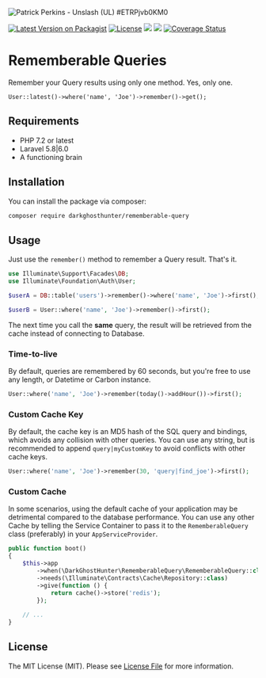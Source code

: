 ![Patrick Perkins - Unslash (UL) #ETRPjvb0KM0](https://images.unsplash.com/photo-1503551723145-6c040742065b?ixlib=rb-1.2.1&auto=format&fit=crop&w=1350&q=80&q=80&w=1280&h=400)

[![Latest Version on Packagist](https://img.shields.io/packagist/v/darkghosthunter/rememberable-query.svg?style=flat-square)](https://packagist.org/packages/darkghosthunter/rememberable-query) [![License](https://poser.pugx.org/darkghosthunter/rememberable-query/license)](https://packagist.org/packages/darkghosthunter/rememberable-query)
![](https://img.shields.io/packagist/php-v/darkghosthunter/rememberable-query.svg)
 ![](https://github.com/DarkGhostHunter/RememberableQuery/workflows/PHP%20Composer/badge.svg)
[![Coverage Status](https://coveralls.io/repos/github/DarkGhostHunter/RememberableQuery/badge.svg?branch=master)](https://coveralls.io/github/DarkGhostHunter/RememberableQuery?branch=master)

# Rememberable Queries

Remember your Query results using only one method. Yes, only one.

    User::latest()->where('name', 'Joe')->remember()->get();

## Requirements

* PHP 7.2 or latest
* Laravel 5.8|6.0
* A functioning brain

## Installation

You can install the package via composer:

```bash
composer require darkghosthunter/rememberable-query
```

## Usage

Just use the `remember()` method to remember a Query result. That's it.

```php
use Illuminate\Support\Facades\DB;
use Illuminate\Foundation\Auth\User;

$userA = DB::table('users')->remember()->where('name', 'Joe')->first();

$userB = User::where('name', 'Joe')->remember()->first();
```

The next time you call the **same** query, the result will be retrieved from the cache instead of connecting to Database. 

### Time-to-live

By default, queries are remembered by 60 seconds, but you're free to use any length, or Datetime or Carbon instance.

```php
User::where('name', 'Joe')->remember(today()->addHour())->first();
```

### Custom Cache Key

By default, the cache key is an MD5 hash of the SQL query and bindings, which avoids any collision with other queries. You can use any string, but is recommended to append `query|myCustomKey` to avoid conflicts with other cache keys.

```php
User::where('name', 'Joe')->remember(30, 'query|find_joe')->first();
```

### Custom Cache

In some scenarios, using the default cache of your application may be detrimental compared to the database performance. You can use any other Cache by telling the Service Container to pass it to the `RememberableQuery` class (preferably) in your `AppServiceProvider`.

```php
public function boot()
{
    $this->app
        ->when(\DarkGhostHunter\RememberableQuery\RememberableQuery::class)
        ->needs(\Illuminate\Contracts\Cache\Repository::class)
        ->give(function () {
            return cache()->store('redis');
        });
    
    // ...
}
```  

## License

The MIT License (MIT). Please see [License File](LICENSE.md) for more information.
